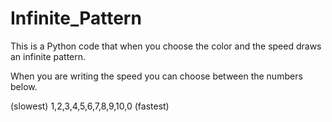 # Infinite_Pattern
This is a Python code that when you choose the color and the speed draws an infinite pattern.

When you are writing the speed you can choose  between the numbers below.

(slowest) 1,2,3,4,5,6,7,8,9,10,0 (fastest)
